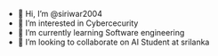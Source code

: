 - 👋 Hi, I’m @siriwar2004
- 👀 I’m interested in Cybercecurity
- 🌱 I’m currently learning Software engineering
- 💞️ I’m looking to collaborate on  AI
 Student at srilanka

<!---
siriwar2004/siriwar2004 is a ✨ special ✨ repository because its `README.md` (this file) appears on your GitHub profile.
You can click the Preview link to take a look at your changes.
--->
